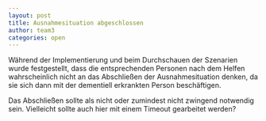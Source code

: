 ```yaml
---
layout: post
title: Ausnahmesituation abgeschlossen
author: team3
categories: open
---
```


Während der Implementierung und beim Durchschauen der Szenarien wurde festgestellt, dass die entsprechenden Personen nach dem Helfen 
wahrscheinlich nicht an das Abschließen der Ausnahmesituation denken, da sie sich dann mit der dementiell erkrankten Person beschäftigen. 

Das Abschließen sollte als nicht oder zumindest nicht zwingend notwendig sein. Vielleicht sollte auch hier mit einem Timeout gearbeitet werden?
